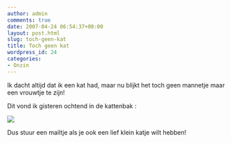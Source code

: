 ```yaml
---
author: admin
comments: true
date: 2007-04-24 06:54:37+00:00
layout: post.html
slug: toch-geen-kat
title: Toch geen kat
wordpress_id: 24
categories:
- Onzin
---
```


Ik dacht altijd dat ik een kat had, maar nu blijkt het toch geen mannetje maar een vrouwtje te zijn!

Dit vond ik gisteren ochtend in de kattenbak :

![](http://farm1.static.flickr.com/177/470063513_02a674df6d.jpg?v=0)

Dus stuur een mailtje als je ook een lief klein katje wilt hebben!
